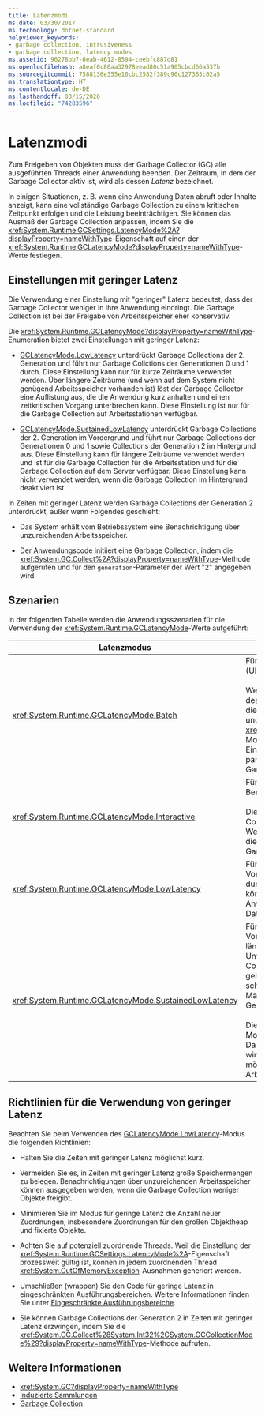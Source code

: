 ```yaml
---
title: Latenzmodi
ms.date: 03/30/2017
ms.technology: dotnet-standard
helpviewer_keywords:
- garbage collection, intrusiveness
- garbage collection, latency modes
ms.assetid: 96278bb7-6eab-4612-8594-ceebfc887d81
ms.openlocfilehash: a8eaf0c80aa32978eead80c51a905cbcd66a537b
ms.sourcegitcommit: 7588136e355e10cbc2582f389c90c127363c02a5
ms.translationtype: HT
ms.contentlocale: de-DE
ms.lasthandoff: 03/15/2020
ms.locfileid: "74283596"
---
```

# <a name="latency-modes"></a>Latenzmodi

Zum Freigeben von Objekten muss der Garbage Collector (GC) alle ausgeführten Threads einer Anwendung beenden. Der Zeitraum, in dem der Garbage Collector aktiv ist, wird als dessen *Latenz* bezeichnet.

In einigen Situationen, z. B. wenn eine Anwendung Daten abruft oder Inhalte anzeigt, kann eine vollständige Garbage Collection zu einem kritischen Zeitpunkt erfolgen und die Leistung beeinträchtigen. Sie können das Ausmaß der Garbage Collection anpassen, indem Sie die <xref:System.Runtime.GCSettings.LatencyMode%2A?displayProperty=nameWithType>-Eigenschaft auf einen der <xref:System.Runtime.GCLatencyMode?displayProperty=nameWithType>-Werte festlegen.

## <a name="low-latency-settings"></a>Einstellungen mit geringer Latenz

Die Verwendung einer Einstellung mit "geringer" Latenz bedeutet, dass der Garbage Collector weniger in Ihre Anwendung eindringt. Die Garbage Collection ist bei der Freigabe von Arbeitsspeicher eher konservativ.

Die <xref:System.Runtime.GCLatencyMode?displayProperty=nameWithType>-Enumeration bietet zwei Einstellungen mit geringer Latenz:

- [GCLatencyMode.LowLatency](xref:System.Runtime.GCLatencyMode.LowLatency) unterdrückt Garbage Collections der 2. Generation und führt nur Garbage Collctions der Generationen 0 und 1 durch. Diese Einstellung kann nur für kurze Zeiträume verwendet werden. Über längere Zeiträume (und wenn auf dem System nicht genügend Arbeitsspeicher vorhanden ist) löst der Garbage Collector eine Auflistung aus, die die Anwendung kurz anhalten und einen zeitkritischen Vorgang unterbrechen kann. Diese Einstellung ist nur für die Garbage Collection auf Arbeitsstationen verfügbar.

- [GCLatencyMode.SustainedLowLatency](xref:System.Runtime.GCLatencyMode.SustainedLowLatency) unterdrückt Garbage Collections der 2. Generation im Vordergrund und führt nur Garbage Collections der Generationen 0 und 1 sowie Collections der Generation 2 im Hintergrund aus. Diese Einstellung kann für längere Zeiträume verwendet werden und ist für die Garbage Collection für die Arbeitsstation und für die Garbage Collection auf dem Server verfügbar. Diese Einstellung kann nicht verwendet werden, wenn die Garbage Collection im Hintergrund deaktiviert ist.

In Zeiten mit geringer Latenz werden Garbage Collections der Generation 2 unterdrückt, außer wenn Folgendes geschieht:

- Das System erhält vom Betriebssystem eine Benachrichtigung über unzureichenden Arbeitsspeicher.

- Der Anwendungscode initiiert eine Garbage Collection, indem die <xref:System.GC.Collect%2A?displayProperty=nameWithType>-Methode aufgerufen und für den `generation`-Parameter der Wert "2" angegeben wird.

## <a name="scenarios"></a>Szenarien

In der folgenden Tabelle werden die Anwendungsszenarien für die Verwendung der <xref:System.Runtime.GCLatencyMode>-Werte aufgeführt:

|Latenzmodus|Anwendungsszenarien|
|------------------|---------------------------|
|<xref:System.Runtime.GCLatencyMode.Batch>|Für Anwendungen ohne Benutzeroberfläche (UI) oder serverseitige Vorgänge.<br /><br />Wenn Garbage Collection im Hintergrund deaktiviert ist, ist dies der Standardmodus für die Garbage Collection auf Arbeitsstationen und Servern. Der <xref:System.Runtime.GCLatencyMode.Batch>-Modus setzt außerdem die [gcConcurrent](../../framework/configure-apps/file-schema/runtime/gcconcurrent-element.md)-Einstellung außer Kraft, d.h., er verhindert parallele oder im Hintergrund ausgeführte Garbage Collection.|
|<xref:System.Runtime.GCLatencyMode.Interactive>|Für die meisten Anwendungen, die über eine Benutzeroberfläche verfügen.<br /><br />Dies ist der Standardmodus für die Garbage Collection auf Arbeitsstationen und Servern. Wenn jedoch eine App gehostet ist, haben die Einstellungen des Hostprozesses für die Garbage Collection Vorrang.|
|<xref:System.Runtime.GCLatencyMode.LowLatency>|Für Anwendungen mit kurzen, zeitkritischen Vorgängen, bei denen Unterbrechungen durch den Garbage Collector störend sein könnten. Hierzu gehören beispielsweise Anwendungen, die Animationsrendering oder Datenerfassungsfunktionen ausführen.|
|<xref:System.Runtime.GCLatencyMode.SustainedLowLatency>|Für Anwendungen mit zeitkritischen Vorgängen über einen möglicherweise längeren Zeitraum, bei denen Unterbrechungen durch den Garbage Collector störend sein könnten. Hierzu gehören beispielsweise Anwendungen, die schnelle Antwortzeiten bei Marktdatenänderungen während der Geschäftszeit erfordern.<br /><br />Dieser Modus führt im Vergleich zu anderen Modi zu einem größeren verwalteten Heap. Da der verwaltete Heap nicht komprimiert wird, ist eine stärkere Fragmentierung möglich. Stellen Sie sicher, dass genügend Arbeitsspeicher verfügbar ist.|

## <a name="guidelines-for-using-low-latency"></a>Richtlinien für die Verwendung von geringer Latenz

Beachten Sie beim Verwenden des [GCLatencyMode.LowLatency](xref:System.Runtime.GCLatencyMode.LowLatency)-Modus die folgenden Richtlinien:

- Halten Sie die Zeiten mit geringer Latenz möglichst kurz.

- Vermeiden Sie es, in Zeiten mit geringer Latenz große Speichermengen zu belegen. Benachrichtigungen über unzureichenden Arbeitsspeicher können ausgegeben werden, wenn die Garbage Collection weniger Objekte freigibt.

- Minimieren Sie im Modus für geringe Latenz die Anzahl neuer Zuordnungen, insbesondere Zuordnungen für den großen Objektheap und fixierte Objekte.

- Achten Sie auf potenziell zuordnende Threads. Weil die Einstellung der <xref:System.Runtime.GCSettings.LatencyMode%2A>-Eigenschaft prozessweit gültig ist, können in jedem zuordnenden Thread <xref:System.OutOfMemoryException>-Ausnahmen generiert werden.

- Umschließen (wrappen) Sie den Code für geringe Latenz in eingeschränkten Ausführungsbereichen. Weitere Informationen finden Sie unter [Eingeschränkte Ausführungsbereiche](../../../docs/framework/performance/constrained-execution-regions.md).

- Sie können Garbage Collections der Generation 2 in Zeiten mit geringer Latenz erzwingen, indem Sie die <xref:System.GC.Collect%28System.Int32%2CSystem.GCCollectionMode%29?displayProperty=nameWithType>-Methode aufrufen.

## <a name="see-also"></a>Weitere Informationen

- <xref:System.GC?displayProperty=nameWithType>
- [Induzierte Sammlungen](../../../docs/standard/garbage-collection/induced.md)
- [Garbage Collection](../../../docs/standard/garbage-collection/index.md)
